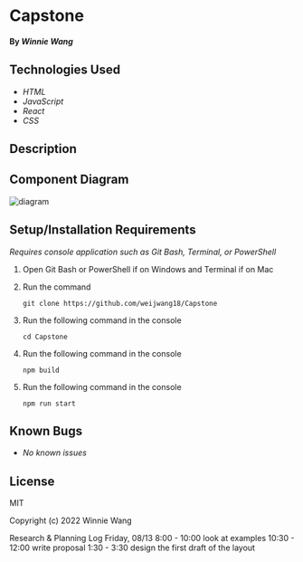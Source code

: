 # Capstone

#### By _Winnie Wang_

## Technologies Used

* _HTML_
* _JavaScript_
* _React_
* _CSS_

## Description


## Component Diagram

![diagram](diagram.png)


## Setup/Installation Requirements
_Requires console application such as Git Bash, Terminal, or PowerShell_

1. Open Git Bash or PowerShell if on Windows and Terminal if on Mac
2. Run the command

    ``git clone https://github.com/weijwang18/Capstone``

3. Run the following command in the console

    ``cd Capstone``

4. Run the following command in the console

    ``npm build``

5. Run the following command in the console

    ``npm run start``

## Known Bugs

* _No known issues_

## License

MIT

Copyright (c) 2022 Winnie Wang

Research & Planning Log
Friday, 08/13
8:00 - 10:00 look at examples
10:30 - 12:00 write proposal 
1:30 - 3:30 design the first draft of the layout